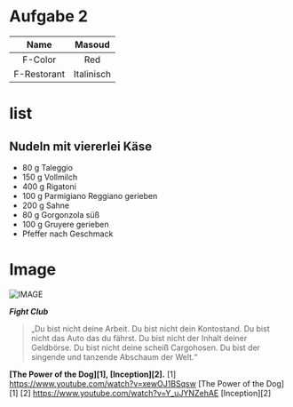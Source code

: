 # Aufgabe 2
| Name | Masoud  | 
| :---:   | :---: | 
| F-Color | Red   | 
| F-Restorant | Italinisch  | 

# list 
## Nudeln mit viererlei Käse
* 80 g Taleggio
* 150 g Vollmilch
* 400 g Rigatoni
* 100 g Parmigiano Reggiano gerieben
* 200 g Sahne
* 80 g Gorgonzola süß
* 100 g Gruyere gerieben
* Pfeffer nach Geschmack
# Image
![IMAGE](https://user-images.githubusercontent.com/120034439/214711595-16b690b9-3169-4283-a698-4eff11f4678f.png)





**_Fight Club_**


>„Du bist nicht deine Arbeit. Du bist nicht dein Kontostand. Du bist nicht das Auto das du fährst. Du bist nicht der Inhalt deiner Geldbörse. Du bist nicht deine scheiß Cargohosen. Du bist der singende und tanzende Abschaum der Welt.“


**[The Power of the Dog][1], [Inception][2].**
[1] https://www.youtube.com/watch?v=xewOJ1BSqsw [The Power of the Dog][1]
[2] https://www.youtube.com/watch?v=Y_uJYNZehAE [Inception][2]
